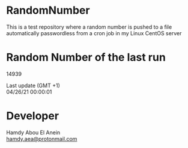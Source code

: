 # RandomNumber    
This is a test repository where a random number is pushed to a file automatically passwordless from a cron job in my Linux CentOS server    
# Random Number of the last run   
14939
      
Last update (GMT +1)    
04/26/21 00:00:01
# Developer    
Hamdy Abou El Anein   
hamdy.aea@protonmail.com
